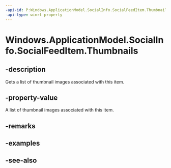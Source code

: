 ```yaml
---
-api-id: P:Windows.ApplicationModel.SocialInfo.SocialFeedItem.Thumbnails
-api-type: winrt property
---
```


<!-- Property syntax
public Windows.Foundation.Collections.IVector<Windows.ApplicationModel.SocialInfo.SocialItemThumbnail> Thumbnails { get; }
-->

# Windows.ApplicationModel.SocialInfo.SocialFeedItem.Thumbnails

## -description
Gets a list of thumbnail images associated with this item.

## -property-value
A list of thumbnail images associated with this item.

## -remarks

## -examples

## -see-also
